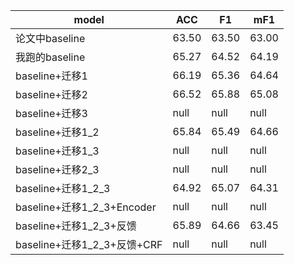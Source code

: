 |model|ACC|F1|mF1|
|----|----|----|----|
|论文中baseline|63.50|63.50|63.00|
|我跑的baseline|65.27|64.52|64.19|
|baseline+迁移1|66.19|65.36|64.64|
|baseline+迁移2|66.52|65.88|65.08|
|baseline+迁移3|null|null|null|
|baseline+迁移1_2|65.84|65.49|64.66|
|baseline+迁移1_3|null|null|null|
|baseline+迁移2_3|null|null|null|
|baseline+迁移1_2_3|64.92|65.07|64.31|
|baseline+迁移1_2_3+Encoder|null|null|null|
|baseline+迁移1_2_3+反馈|65.89|64.66|63.45|
|baseline+迁移1_2_3+反馈+CRF|null|null|null|
